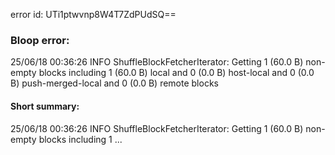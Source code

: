 error id: UTi1ptwvnp8W4T7ZdPUdSQ==
### Bloop error:

25/06/18 00:36:26 INFO ShuffleBlockFetcherIterator: Getting 1 (60.0 B) non-empty blocks including 1 (60.0 B) local and 0 (0.0 B) host-local and 0 (0.0 B) push-merged-local and 0 (0.0 B) remote blocks
#### Short summary: 

25/06/18 00:36:26 INFO ShuffleBlockFetcherIterator: Getting 1 (60.0 B) non-empty blocks including 1 ...